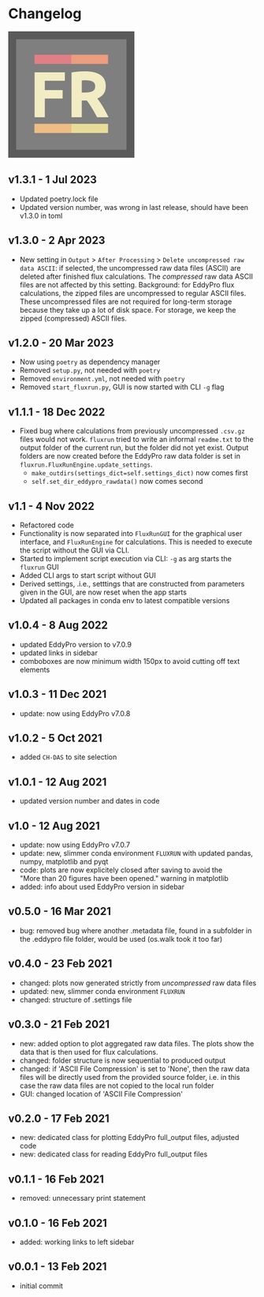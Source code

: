 # Changelog

![](images/logo_FLUXRUN1_256px.png)

## v1.3.1 - 1 Jul 2023

- Updated poetry.lock file 
- Updated version number, was wrong in last release, should have been v1.3.0 in toml

## v1.3.0 - 2 Apr 2023

- New setting in `Output` > `After Processing` > `Delete uncompressed raw data ASCII`:
  if selected, the uncompressed raw data files (ASCII) are deleted after finished flux
  calculations. The *compressed* raw data ASCII files are not affected by this setting.
  Background: for EddyPro flux calculations, the zipped files are uncompressed to regular
  ASCII files. These uncompressed files are not required for long-term storage because they
  take up a lot of disk space. For storage, we keep the zipped (compressed) ASCII files.

## v1.2.0 - 20 Mar 2023

- Now using `poetry` as dependency manager
- Removed `setup.py`, not needed with `poetry`
- Removed `environment.yml`, not needed with `poetry`
- Removed `start_fluxrun.py`, GUI is now started with CLI `-g` flag

## v1.1.1 - 18 Dec 2022

- Fixed bug where calculations from previously uncompressed `.csv.gz` files would not
  work. `fluxrun` tried to write an informal `readme.txt` to the output folder of the
  current run, but the folder did not yet exist. Output folders are now created before
  the EddyPro raw data folder is set in `fluxrun.FluxRunEngine.update_settings`.
    - `make_outdirs(settings_dict=self.settings_dict)` now comes first
    - `self.set_dir_eddypro_rawdata()` now comes second

## v1.1 - 4 Nov 2022

- Refactored code
- Functionality is now separated into `FluxRunGUI` for the graphical user interface,
  and `FluxRunEngine` for calculations. This is needed to execute the script without
  the GUI via CLI.
- Started to implement script execution via CLI: `-g` as arg starts the `fluxrun` GUI
- Added CLI args to start script without GUI
- Derived settings, .i.e., setttings that are constructed from parameters given
  in the GUI, are now reset when the app starts
- Updated all packages in conda env to latest compatible versions

## v1.0.4 - 8 Aug 2022

- updated EddyPro version to v7.0.9
- updated links in sidebar
- comboboxes are now minimum width 150px to avoid cutting off text elements

## v1.0.3 - 11 Dec 2021

- update: now using EddyPro v7.0.8

## v1.0.2 - 5 Oct 2021

- added `CH-DAS` to site selection

## v1.0.1 - 12 Aug 2021

- updated version number and dates in code

## v1.0 - 12 Aug 2021

- update: now using EddyPro v7.0.7
- update: new, slimmer conda environment `FLUXRUN` with updated pandas,  
  numpy, matplotlib and pyqt
- code: plots are now explicitely closed after saving to avoid the  
  "More than 20 figures have been opened." warning in matplotlib
- added: info about used EddyPro version in sidebar

## v0.5.0 - 16 Mar 2021

- bug: removed bug where another .metadata file, found in a subfolder in the
  .eddypro file folder, would be used (os.walk took it too far)

## v0.4.0 - 23 Feb 2021

- changed: plots now generated strictly from *uncompressed* raw data files
- updated: new, slimmer conda environment `FLUXRUN`
- changed: structure of .settings file

## v0.3.0 - 21 Feb 2021

- new: added option to plot aggregated raw data files. The plots show the
  data that is then used for flux calculations.
- changed: folder structure is now sequential to produced output
- changed: if 'ASCII File Compression' is set to 'None', then the raw data  
  files will be directly used from the provided source folder, i.e. in this  
  case the raw data files are not copied to the local run folder
- GUI: changed location of 'ASCII File Compression'

## v0.2.0 - 17 Feb 2021

- new: dedicated class for plotting EddyPro full_output files, adjusted code
- new: dedicated class for reading EddyPro full_output files

## v0.1.1 - 16 Feb 2021

- removed: unnecessary print statement

## v0.1.0 - 16 Feb 2021

- added: working links to left sidebar

## v0.0.1 - 13 Feb 2021

- initial commit

